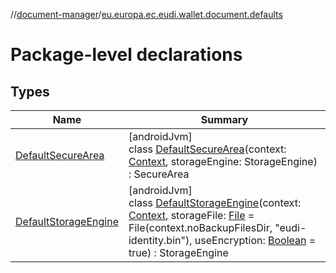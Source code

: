 //[document-manager](../../index.md)/[eu.europa.ec.eudi.wallet.document.defaults](index.md)

# Package-level declarations

## Types

| Name                                                     | Summary                                                                                                                                                                                                                                                                                                                                                                                                                                                          |
|----------------------------------------------------------|------------------------------------------------------------------------------------------------------------------------------------------------------------------------------------------------------------------------------------------------------------------------------------------------------------------------------------------------------------------------------------------------------------------------------------------------------------------|
| [DefaultSecureArea](-default-secure-area/index.md)       | [androidJvm]<br>class [DefaultSecureArea](-default-secure-area/index.md)(context: [Context](https://developer.android.com/reference/kotlin/android/content/Context.html), storageEngine: StorageEngine) : SecureArea                                                                                                                                                                                                                                             |
| [DefaultStorageEngine](-default-storage-engine/index.md) | [androidJvm]<br>class [DefaultStorageEngine](-default-storage-engine/index.md)(context: [Context](https://developer.android.com/reference/kotlin/android/content/Context.html), storageFile: [File](https://developer.android.com/reference/kotlin/java/io/File.html) = File(context.noBackupFilesDir, &quot;eudi-identity.bin&quot;), useEncryption: [Boolean](https://kotlinlang.org/api/latest/jvm/stdlib/kotlin/-boolean/index.html) = true) : StorageEngine |
